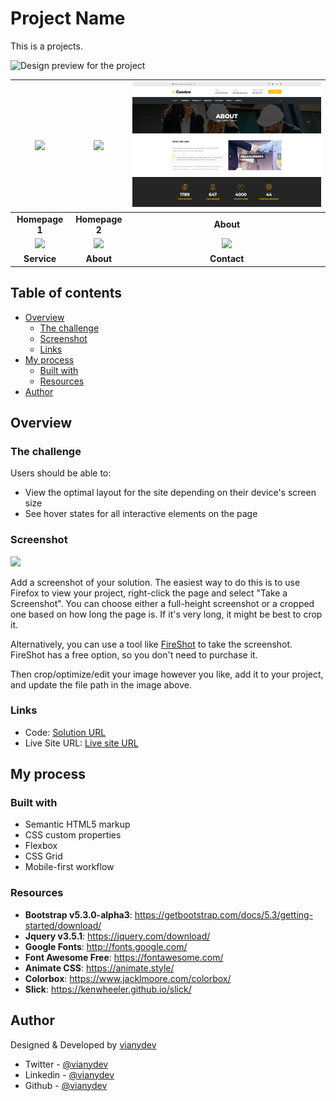 # Project Name

This is a projects. 

![Design preview for the project](./design/desktop-preview.jpg)

| [![](screenshots/homepage-.png)](https://) | [![](screenshots/homepage-.png)](https://) | [![](screenshots/about.png)](https://) |
|:---:|:---:|:---:|
| **Homepage 1**  | **Homepage 2**  | **About**  |
| [![](screenshots/servie.png)](https:///service.html) | [![](screenshots/projec.png)](https://) | [![](screenshots/.png)](https://) |
| **Service** | **About** | **Contact** |

## Table of contents

- [Overview](#overview)
  - [The challenge](#the-challenge)
  - [Screenshot](#screenshot)
  - [Links](#links)
- [My process](#my-process)
  - [Built with](#built-with)
  - [Resources](#useful-resources)
- [Author](#author)

## Overview

### The challenge

Users should be able to:

- View the optimal layout for the site depending on their device's screen size
- See hover states for all interactive elements on the page

### Screenshot

![](./screenshot.jpg)

Add a screenshot of your solution. The easiest way to do this is to use Firefox to view your project, right-click the page and select "Take a Screenshot". You can choose either a full-height screenshot or a cropped one based on how long the page is. If it's very long, it might be best to crop it.

Alternatively, you can use a tool like [FireShot](https://getfireshot.com/) to take the screenshot. FireShot has a free option, so you don't need to purchase it. 

Then crop/optimize/edit your image however you like, add it to your project, and update the file path in the image above.

### Links

- Code: [Solution URL](https://github.com/vianydev/construin)
- Live Site URL: [Live site URL](https://vianydev.github.io/construin/)

## My process

### Built with

- Semantic HTML5 markup
- CSS custom properties
- Flexbox
- CSS Grid
- Mobile-first workflow

### Resources

* **Bootstrap v5.3.0-alpha3**: <https://getbootstrap.com/docs/5.3/getting-started/download/>
* **Jquery v3.5.1**: <https://jquery.com/download/>
* **Google Fonts**: <http://fonts.google.com/>
* **Font Awesome Free**: <https://fontawesome.com/>
* **Animate CSS**: <https://animate.style/>
* **Colorbox**: <https://www.jacklmoore.com/colorbox/>
* **Slick**: <https://kenwheeler.github.io/slick/>

## Author

Designed & Developed by [vianydev](https://vianydev.github.io)
- Twitter - [@vianydev](https://www.twitter.com/vianydev)
- Linkedin - [@vianydev](https://www.linkedin.com/in/vianydev/)
- Github - [@vianydev](https://github.com/vianydev)


